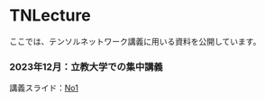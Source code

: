 # TNLecture
ここでは、テンソルネットワーク講義に用いる資料を公開しています。

### 2023年12月：立教大学での集中講義
講義スライド：[No1](https://sendfile.s.u-tokyo.ac.jp/public/iqYyASgJVVKyB9DmOg03U3CTYvrYgwZfclnQ5OYAPyO5)
